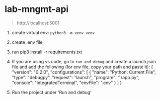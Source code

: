 # lab-mngmt-api

>http://localhost:5001

1. create virtual env: `python3 -m venv venv`
2. create .env file
3. run pip3 install -r requirements.txt
4. If you are using vs code, go to `run and debug` and create a launch.json file and add the following (for env file, copy your path and paste it): 
   { "version": "0.2.0",
        "configurations": [
            {
                "name": "Python: Current File",
                "type": "debugpy",
                "request": "launch",
                "program": "./app.py",
                "console": "integratedTerminal",
                "envFile": ".env"
            }
        ]
   }

5. Run the project under 'Run and debug'